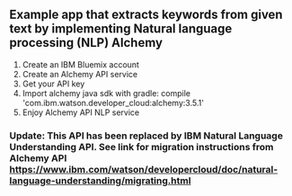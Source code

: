 ## Example app that extracts keywords from given text by implementing Natural language processing (NLP) Alchemy
1. Create an IBM Bluemix account
2. Create an Alchemy API service
3. Get your API key
4. Import alchemy java sdk with gradle: compile 'com.ibm.watson.developer_cloud:alchemy:3.5.1'
5. Enjoy Alchemy API NLP service

### Update: This API has been replaced by IBM Natural Language Understanding API. See link for migration instructions from Alchemy API https://www.ibm.com/watson/developercloud/doc/natural-language-understanding/migrating.html

